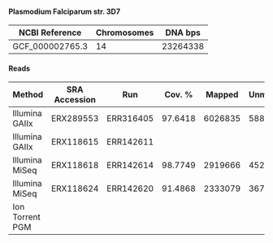 #### Plasmodium Falciparum str. 3D7

| NCBI Reference  | Chromosomes | DNA bps  |
| --------------- | ----------- | -------- |
| GCF_000002765.3 | 14          | 23264338 |

#### Reads

|      Method     | SRA Accession |    Run    |  Cov. % |  Mapped | Unmapped | Length | Paired? | SNPs |
|-----------------|---------------|-----------|---------|---------|----------|--------|---------|------|
| Illumina GAIIx  | ERX289553     | ERR316405 | 97.6418 | 6026835 |    58874 |     76 | Y       | 2222 |
| Illumina GAIIx  | ERX118615     | ERR142611 |         |         |          |     76 | Y       |      |
| Illumina MiSeq  | ERX118618     | ERR142614 | 98.7749 | 2919666 |    45211 |    150 | Y       | 2048 |
| Illumina MiSeq  | ERX118624     | ERR142620 | 91.4868 | 2333079 |    36757 |    151 | Y       | 1399 |
| Ion Torrent PGM |               |           |         |         |          |        | N       |      |
